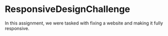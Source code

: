 # ResponsiveDesignChallenge

In this assignment, we were tasked with fixing a website and making it fully responsive.
